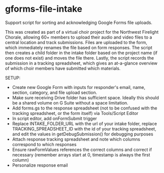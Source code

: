 # gforms-file-intake
Support script for sorting and acknowledging Google Forms file uploads.

This was created as part of a virtual choir project for the Northwest Firelight Chorale, allowing 60+ members to upload their audio and video files to a central location and track submissions.
Files are uploaded to the form, which immediately renames the file based on form responses.
The script then creates a child folder in the intake folder based on the project name (if one does not exist) and moves the file there. Lastly, the script records the submission in a tracking spreadsheet, which gives an at-a-glance overview of which choir members have submitted which materials.

SETUP:

- Create new Google Form with inputs for responder's email, name, section, category, and file upload section.
- Make sure receiving Drive folder has sufficient space. Ideally this should be a shared volume on G Suite without a space limitation.
- Add forms.gs to the response spreadsheet (not to be confused with the tracking spreadsheet, or the form itself) via Tools/Script Editor
- In script editor, add onFormSubmit trigger
- Replace INTAKE_FOLDER_URL with the url of your intake folder, replace TRACKING_SPREADSHEET_ID
with the id of your tracking spreadsheet, and edit the values in getDebugSubmission()
for debugging purposes
- Attach response tracking spreadsheet and note which columns correspond to which responses
- Ensure rawFormValues references the correct columns and correct if necessary (remember arrays start at 0, timestamp is always the first column)
- Personalize response email
